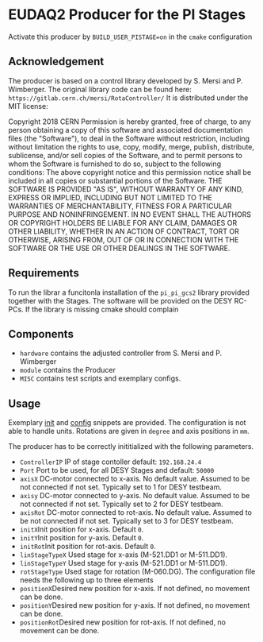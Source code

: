 # EUDAQ2 Producer for the PI Stages
Activate this producer by ```BUILD_USER_PISTAGE=on``` in the ```cmake``` configuration
## Acknowledgement
The producer is based on a control library developed by S. Mersi and  P. Wimberger. The original library code can be found here: ```https://gitlab.cern.ch/mersi/RotaController/```
It is distributed under the MIT license:

Copyright 2018 CERN
Permission is hereby granted, free of charge, to any person obtaining a copy of this software and associated documentation files (the "Software"), to deal in the Software without restriction, including without limitation the rights to use, copy, modify, merge, publish, distribute, sublicense, and/or sell copies of the Software, and to permit persons to whom the Software is furnished to do so, subject to the following conditions:
The above copyright notice and this permission notice shall be included in all copies or substantial portions of the Software.
THE SOFTWARE IS PROVIDED "AS IS", WITHOUT WARRANTY OF ANY KIND, EXPRESS OR IMPLIED, INCLUDING BUT NOT LIMITED TO THE WARRANTIES OF MERCHANTABILITY, FITNESS FOR A PARTICULAR PURPOSE AND NONINFRINGEMENT. IN NO EVENT SHALL THE AUTHORS OR COPYRIGHT HOLDERS BE LIABLE FOR ANY CLAIM, DAMAGES OR OTHER LIABILITY, WHETHER IN AN ACTION OF CONTRACT, TORT OR OTHERWISE, ARISING FROM, OUT OF OR IN CONNECTION WITH THE SOFTWARE OR THE USE OR OTHER DEALINGS IN THE SOFTWARE.

## Requirements
To run the librar a funcitonla installation of the ```pi_pi_gcs2``` library provided together with the Stages. The software will be provided on the DESY RC-PCs. If the library is missing cmake should complain

## Components

- ```hardware``` contains the adjusted controller from S. Mersi and P. Wimberger
- ```module``` contains the Producer
- ```MISC``` contains test scripts and exemplary configs.

## Usage
Exemplary [init](usr/piStage/misc/Rota.ini) and [config](usr/piStage/misc/Rota.conf) snippets are provided. 
The configuration is not able to handle units. Rotations are given in `degree` and axis positions in `mm`.

The producer has to be correctly inititialized with the following parameters. 
- ```ControllerIP``` IP of stage contoller default: `192.168.24.4`
- ```Port``` Port to be used, for all DESY Stages and default: `50000`
- ```axisX``` DC-motor connected to x-axis. No default value. Assumed to be not connected if not set. Typically set to 1 for DESY testbeam.
- ```axisy``` DC-motor connected to y-axis. No default value. Assumed to be not connected if not set. Typically set to 2 for DESY testbeam.
- ```axisRot``` DC-motor connected to rot-axis. No default value. Assumed to be not connected if not set. Typically set to 3 for DESY testbeam.
- ```initX```Init position for x-axis. Default `0`.
- ```initY```Init position for y-axis. Default `0`.
- ```initRot```Init position for rot-axis. Default `0`.
- ```linStageTypeX``` Used stage for x-axis (M-521.DD1 or M-511.DD1).
- ```linStageTypeY``` Used stage for y-axis (M-521.DD1 or M-511.DD1).
- ```rotStageType```  Used stage for rotation (M-060.DG).
The configuration file needs the following up to three elements
- ```positionX```Desired new position for x-axis. If not defined, no movement can be done.
- ```positionY```Desired new position for y-axis. If not defined, no movement can be done.
- ```positionRot```Desired new position for rot-axis. If not defined, no movement can be done.

